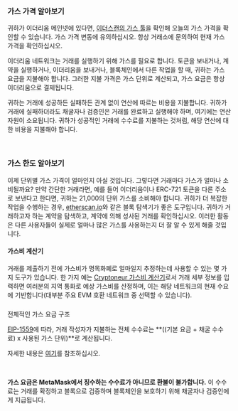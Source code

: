 ### 가스 가격 알아보기


귀하가 이더리움 메인넷에 있다면, [이더스캔의 가스 툴](https://etherscan.io/gastracker)을 확인해 오늘의 가스 가격을 확인할 수 있습니다. 가스 가격 변동에 유의하십시오. 항상 거래소에 문의하여 현재 가스 가격을 확인하십시오.


이더리움 네트워크는 거래를 실행하기 위해 가스를 필요로 합니다. 토큰을 보내거나, 계약을 실행하거나, 이더리움을 보내거나, 블록체인에서 다른 작업을 할 때, 귀하는 가스 요금을 지불해야 합니다. 그러한 지불 가격은 가스 단위로 계산되고, 가스 요금은 항상 이더리움으로 결제됩니다.


귀하는 거래에 성공하든 실패하든 관계 없이 연산에 따르는 비용을 지불합니다. 귀하가 거래에 실패하더라도 채굴자나 검증인은 거래를 완료하고 실행해야 하며, 여기에는 연산 자원이 소요됩니다. 귀하가 성공적인 거래에 수수료를 지불하는 것처럼, 해당 연산에 대한 비용을 지불해야 합니다.


 


### 가스 한도 알아보기


이제 단위별 가스 가격이 얼마인지 아실 것입니다. 그렇다면 거래마다 가스가 얼마나 소비될까요? 만약 간단한 거래라면, 예를 들어 이더리움이나 ERC-721 토큰을 다른 주소로 보낸다고 한다면, 귀하는 21,000의 단위 가스를 소비해야 합니다. 귀하가 더 복잡한 작업을 수행하는 경우, [etherscan.io](https://etherscan.io/)와 같은 블록 탐색기가 좋은 도구입니다. 귀하가 거래하고자 하는 계약을 탐색하고, 계약에 의해 성사된 거래를 확인하십시오. 이러한 활동은 다른 사용자들이 실제로 얼마나 많은 가스를 사용하는지 더 잘 알 수 있게 해줄 것입니다.



#### 가스비 계산기


거래를 제출하기 전에 가스비가 명목화폐로 얼마일지 추정하는데 사용할 수 있는 몇 가지 도구가 있습니다. 한 가지 예는 [Cryptoneur 가스비 계산기](https://www.cryptoneur.xyz/gas-fees-calculator)로서 거래 세부 정보를 입력하면 여러분의 지역 통화로 예상 가스비를 산정하며, 이는 해당 네트워크의 현재 수요에 기반합니다(대부분 주요 EVM 호환 네트워크 중 선택할 수 있습니다).



### 
전체적인 가스 요금 구조


[EIP-1559](https://github.com/ethereum/EIPs/blob/master/EIPS/eip-1559.md)에 따라, 거래 작성자가 지불하는 전체 수수료는 **((기본 요금 + 채굴 수수료) x 사용된 가스 단위)**로 계산됩니다.


자세한 내용은 [여기](https://support.metamask.io/hc/en-us/articles/4404600179227)를 참조하십시오.


 


**가스 요금은 MetaMask에서 징수하는 수수료가 아니므로 환불이 불가합니다.** 이 수수료는 거래를 확정하고 블록으로 검증하며 블록체인을 보호하기 위해 채굴자나 검증인에게 지급됩니다.

